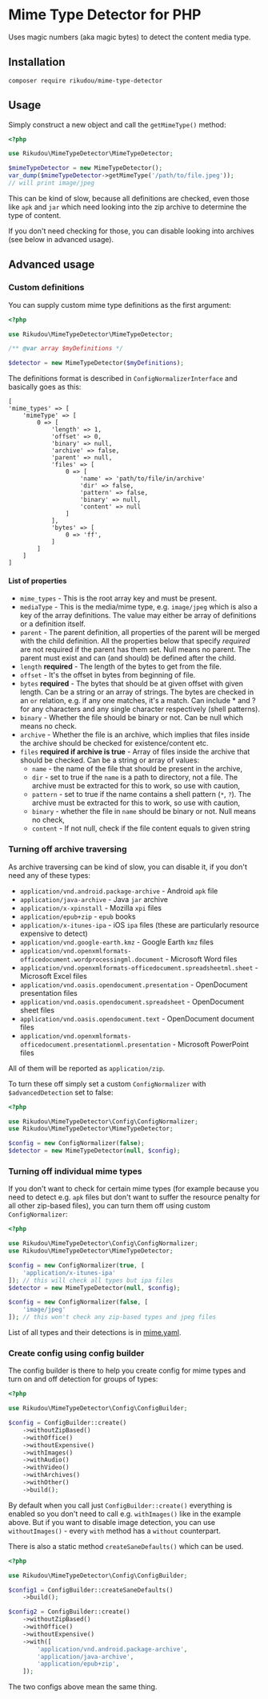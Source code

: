 # Mime Type Detector for PHP

Uses magic numbers (aka magic bytes) to detect the
content media type.

## Installation

`composer require rikudou/mime-type-detector`

## Usage

Simply construct a new object and call the
`getMimeType()` method:

```php
<?php

use Rikudou\MimeTypeDetector\MimeTypeDetector;

$mimeTypeDetector = new MimeTypeDetector();
var_dump($mimeTypeDetector->getMimeType('/path/to/file.jpeg'));
// will print image/jpeg
```

This can be kind of slow, because all definitions
are checked, even those like `apk` and `jar`
which need looking into the zip archive to determine
the type of content.

If you don't need checking for those, you can disable
looking into archives (see below in advanced usage).

## Advanced usage

### Custom definitions

You can supply custom mime type definitions as the
first argument:

```php
<?php

use Rikudou\MimeTypeDetector\MimeTypeDetector;

/** @var array $myDefinitions */

$detector = new MimeTypeDetector($myDefinitions);
```

The definitions format is described in 
`ConfigNormalizerInterface` and basically goes as this:

```
[
'mime_types' => [
    'mimeType' => [
        0 => [
            'length' => 1,
            'offset' => 0,
            'binary' => null,
            'archive' => false,
            'parent' => null,
            'files' => [
                0 => [
                    'name' => 'path/to/file/in/archive'
                    'dir' => false,
                    'pattern' => false,
                    'binary' => null,
                    'content' => null
                ]
            ],
            'bytes' => [
                0 => 'ff',
            ]
        ]
    ]
]
```

#### List of properties

- `mime_types` - This is the root array key and must
be present.
- `mediaType` - This is the media/mime type, e.g. 
`image/jpeg` which is also a key of the array definitions.
The value may either be array of definitions or a 
definition itself.
- `parent` - The parent definition, all properties of 
the parent will be merged with the child definition.
All the properties below that specify *required* are
not required if the parent has them set. Null means
no parent. The parent must exist and can (and should)
be defined after the child.
- `length` **required** - The length of the bytes to get
from the file.
- `offset` - It's the offset in bytes
from beginning of file.
- `bytes` **required** - The bytes that should be at
given offset with given length. Can be a string or an
array of strings. The bytes are checked in an `or`
relation, e.g. if any one matches, it's a match.
Can include * and ? for any characters and any single
character respectively (shell patterns).
- `binary` - Whether the file should be binary or not.
Can be null which means no check.
- `archive` - Whether the file is an archive, which
implies that files inside the archive should be checked
for existence/content etc.
- `files` **required if archive is true** - Array of
files inside the archive that should be checked. Can
be a string or array of values:
    - `name` - the name of the file that should
    be present in the archive,
    - `dir` - set to true if the `name` is a path to
    directory, not a file. The archive must be
    extracted for this to work, so use with caution,
    - `pattern` - set to true if the name contains
    a shell pattern (`*`, `?`). The archive must
    be extracted for this to work, so use with caution,
    - `binary` - whether the file in `name` should be
    binary or not. Null means no check,
    - `content` - If not null, check if the file
    content equals to given string

### Turning off archive traversing

As archive traversing can be kind of slow, you can
disable it, if you don't need any of these types:

- `application/vnd.android.package-archive` -
Android `apk` file
- `application/java-archive` - Java `jar` archive
- `application/x-xpinstall` - Mozilla `xpi` files
- `application/epub+zip` - `epub` books
- `application/x-itunes-ipa` - iOS `ipa` files
(these are particularly resource expensive to detect)
- `application/vnd.google-earth.kmz` - Google Earth
`kmz` files
- `application/vnd.openxmlformats-officedocument.wordprocessingml.document` -
Microsoft Word files
- `application/vnd.openxmlformats-officedocument.spreadsheetml.sheet` -
Microsoft Excel files
- `application/vnd.oasis.opendocument.presentation` -
OpenDocument presentation files
- `application/vnd.oasis.opendocument.spreadsheet` -
OpenDocument sheet files
- `application/vnd.oasis.opendocument.text` -
OpenDocument document files
- `application/vnd.openxmlformats-officedocument.presentationml.presentation` -
Microsoft PowerPoint files


All of them will be reported as `application/zip`.

To turn these off simply set a custom `ConfigNormalizer`
with `$advancedDetection` set to false:

```php
<?php

use Rikudou\MimeTypeDetector\Config\ConfigNormalizer;
use Rikudou\MimeTypeDetector\MimeTypeDetector;

$config = new ConfigNormalizer(false);
$detector = new MimeTypeDetector(null, $config);

```

### Turning off individual mime types

If you don't want to check for certain mime types
(for example because you need to detect e.g. `apk`
files but don't want to suffer the resource penalty
for all other zip-based files), you can turn them off
using custom `ConfigNormalizer`:

```php
<?php

use Rikudou\MimeTypeDetector\Config\ConfigNormalizer;
use Rikudou\MimeTypeDetector\MimeTypeDetector;

$config = new ConfigNormalizer(true, [
    'application/x-itunes-ipa'
]); // this will check all types but ipa files
$detector = new MimeTypeDetector(null, $config);

$config = new ConfigNormalizer(false, [
    'image/jpeg'
]); // this won't check any zip-based types and jpeg files
```

List of all types and their detections is in
[mime.yaml](config/mime.yaml).

### Create config using config builder

The config builder is there to help you create config
for mime types and turn on and off detection for
groups of types:

```php
<?php

use Rikudou\MimeTypeDetector\Config\ConfigBuilder;

$config = ConfigBuilder::create()
    ->withoutZipBased()
    ->withOffice()
    ->withoutExpensive()
    ->withImages()
    ->withAudio()
    ->withVideo()
    ->withArchives()
    ->withOther()
    ->build();

```

By default when you call just `ConfigBuilder::create()`
everything is enabled so you don't need to call e.g.
`withImages()` like in the example above. But if you
want to disable image detection, you can use 
`withoutImages()` - every `with` method has a `without`
counterpart.

There is also a static method `createSaneDefaults()`
which can be used.

```php
<?php

use Rikudou\MimeTypeDetector\Config\ConfigBuilder;

$config1 = ConfigBuilder::createSaneDefaults()
    ->build();

$config2 = ConfigBuilder::create()
    ->withoutZipBased()
    ->withOffice()
    ->withoutExpensive()
    ->with([
        'application/vnd.android.package-archive',
        'application/java-archive',
        'application/epub+zip',
    ]);
```

The two configs above mean the same thing.
